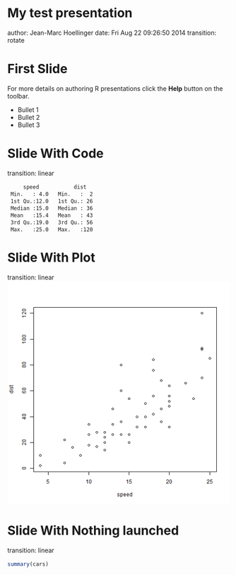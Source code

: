 My test presentation
===
author: Jean-Marc Hoellinger
date: Fri Aug 22 09:26:50 2014
transition: rotate

First Slide
========================================================

For more details on authoring R presentations click the
**Help** button on the toolbar.

- Bullet 1
- Bullet 2
- Bullet 3

Slide With Code
========================================================
transition: linear

```
     speed           dist    
 Min.   : 4.0   Min.   :  2  
 1st Qu.:12.0   1st Qu.: 26  
 Median :15.0   Median : 36  
 Mean   :15.4   Mean   : 43  
 3rd Qu.:19.0   3rd Qu.: 56  
 Max.   :25.0   Max.   :120  
```

Slide With Plot
========================================================
transition: linear
![plot of chunk unnamed-chunk-2](testPres-figure/unnamed-chunk-2.png) 

Slide With Nothing launched
========================================================
transition: linear

```r
summary(cars)
```
